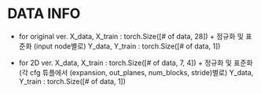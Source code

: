 # DATA INFO
* for original ver.
X_data, X_train : torch.Size([# of data, 28]) + 정규화 및 표준화 (input node별로)
Y_data, Y_train : torch.Size([# of data, 1])

* for 2D ver.
X_data, X_train : torch.Size([# of data, 7, 4]) + 정규화 및 표준화 (각 cfg 튜플에서 (expansion, out_planes, num_blocks, stride)별로)
Y_data, Y_train : torch.Size([# of data, 1])
